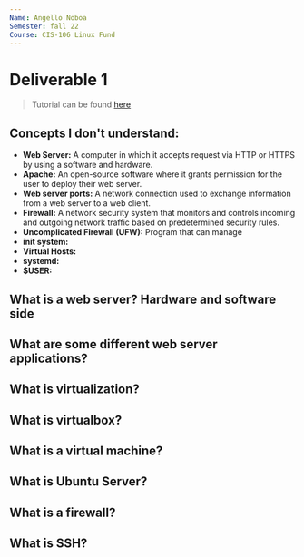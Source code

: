 ```yaml
---
Name: Angello Noboa
Semester: fall 22
Course: CIS-106 Linux Fund
---
```


# Deliverable 1

> Tutorial can be found [here](https://www.digitalocean.com/community/tutorials/how-to-install-the-apache-web-server-on-ubuntu-22-04)

## Concepts I don't understand:

* **Web Server:** A computer in which it accepts request via HTTP or HTTPS by using a software and hardware.
* **Apache:** An open-source software where it grants permission for the user to deploy their web server.
* **Web server ports:** A network connection used to exchange information from a web server to a web client. 
* **Firewall:** A network security system that monitors and controls incoming and outgoing network traffic based on predetermined security rules.
* **Uncomplicated Firewall (UFW):** Program that can manage
* **init system:**
* **Virtual Hosts:**
* **systemd:**
* **$USER:**


## What is a web server? Hardware and software side

## What are some different web server applications?


## What is virtualization?

## What is virtualbox?

## What is a virtual machine?

## What is Ubuntu Server?

## What is a firewall?

## What is SSH?
